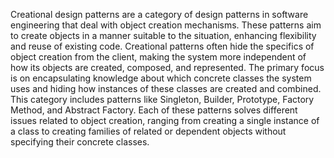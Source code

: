 Creational design patterns are a category of design patterns in software engineering that deal with object creation mechanisms. These patterns aim to create objects in a manner suitable to the situation, enhancing flexibility and reuse of existing code. Creational patterns often hide the specifics of object creation from the client, making the system more independent of how its objects are created, composed, and represented. The primary focus is on encapsulating knowledge about which concrete classes the system uses and hiding how instances of these classes are created and combined. This category includes patterns like Singleton, Builder, Prototype, Factory Method, and Abstract Factory. Each of these patterns solves different issues related to object creation, ranging from creating a single instance of a class to creating families of related or dependent objects without specifying their concrete classes.